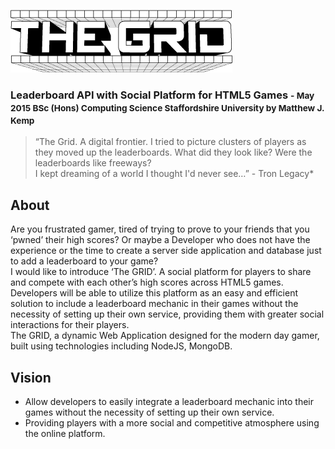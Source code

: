 ![The GRID](/design/The-Grid-Logo-Print.png)
### Leaderboard API with Social Platform for HTML5 Games <small>- May 2015 BSc (Hons) Computing Science Staffordshire University by Matthew J. Kemp</small>

> “The Grid. A digital frontier. I tried to picture clusters of players as they moved up the leaderboards. What did they look like? Were the leaderboards like freeways?  
> I kept dreaming of a world I thought I'd never see…” - Tron Legacy*

## About
Are you frustrated gamer, tired of trying to prove to your friends that you ‘pwned’ their high scores? Or maybe a Developer who does not have the experience or the time to create a server side application and database just to add a leaderboard to your game?  
I would like to introduce ‘The GRID’. A social platform for players to share and compete with each other’s high scores across HTML5 games. Developers will be able to utilize this platform as an easy and efficient solution to include a leaderboard mechanic in their games without the necessity of setting up their own service, providing them with greater social interactions for their players.  
The GRID, a dynamic Web Application designed for the modern day gamer, built using technologies including NodeJS, MongoDB.

## Vision
- Allow developers to easily integrate a leaderboard mechanic into their games without the necessity of setting up their own service.
- Providing players with a more social and competitive atmosphere using the online platform.
